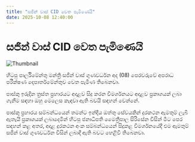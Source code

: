 ```yaml
---
title: "සජින් වාස් CID වෙත පැමිණෙයි"
date: 2025-10-08 12:40:00
---
```


# සජින් වාස් CID වෙත පැමිණෙයි

![Thumbnail](https://helakuru.sgp1.cdn.digitaloceanspaces.com/esana/images/lib/cid[1].jpg)

හිටපු පාර්ලිමේන්තු මන්ත්‍රි සජින් වාස් ගුණවර්ධන අද (08) පෙරවරුවේ අපරාධ පරීක්ෂණ දෙපාර්තමේන්තුව වෙත පැමිණ තිබෙනවා.

පාස්කු ඉරුදින ත්‍රස්ත ප්‍රහාරයට අදාළව සිදු කරන විමර්ශනයට අදාළව ප්‍රකාශයක් ලබා ගැනීම සඳහා ඔහු මෙලෙස කැඳවා ඇති බවයි සඳහන් වෙන්නේ.

පාස්කු ප්‍රහාරය සම්බන්ධයෙන් තමන්ට ඉන්දීය ඔත්තු සේවයකින් දුරකථන ඇමතුම් ලැබී ඇතැයි ප්‍රකාශයක් ලබාදෙමින් හිටපු ජනාධිපති මෛත්‍රීපාල සිරිසේන විසින් මීට පෙර සඳහන් කළ අතර, අදාළ දුරකථන අංක සම්බන්ධයෙන් සිදුකළ විමර්ශනයේදී එම ඇමතුම් සජින් වාස් ගුණවර්ධන විසින් ලබාදී ඇති බවට හෙළිවී තිබෙනවා.

